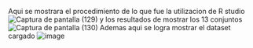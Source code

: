 Aqui se mostrara el procedimiento de lo que fue la utilizacion de R studio
![Captura de pantalla (129)](https://github.com/ChristianJapon/-Anscombe-/assets/74394556/a0e272ec-3bb5-41b3-b25d-1b4afcfc2c4e)
y los resultados de mostrar los 13 conjuntos
![Captura de pantalla (130)](https://github.com/ChristianJapon/-Anscombe-/assets/74394556/e7d77dc6-d026-41c1-94f4-78f936e29937)
Ademas aqui se logra mostrar el dataset cargado
![image](https://github.com/ChristianJapon/-Anscombe-/assets/74394556/3ed0d408-fd92-470d-8aaf-d344024a51ab)


